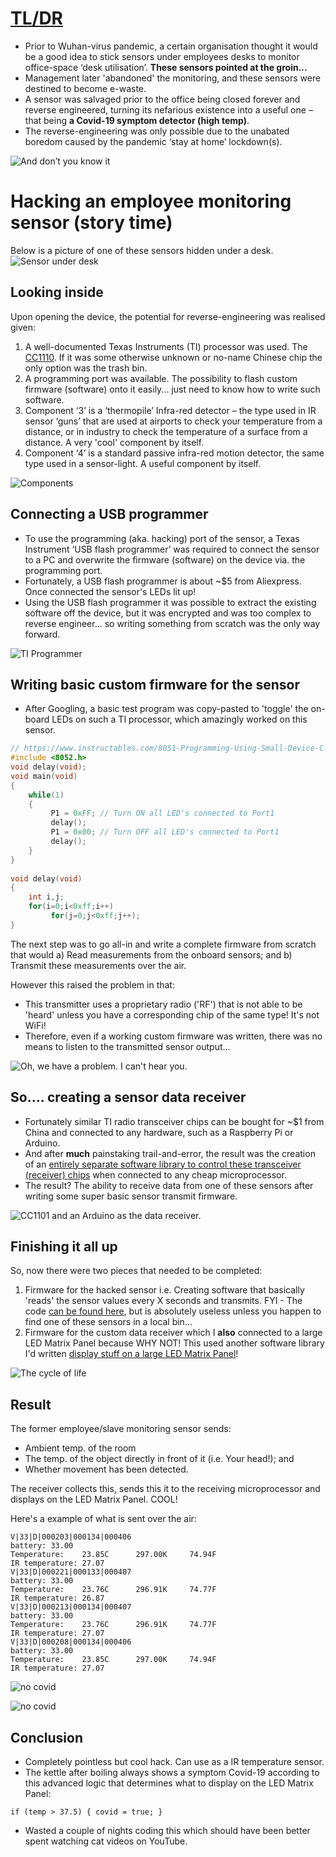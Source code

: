 

# [TL/DR](https://www.urbandictionary.com/define.php?term=tl%3Bdr)

 - Prior to Wuhan-virus pandemic, a certain organisation thought it would be a good idea to stick sensors under employees desks to monitor office-space ‘desk  utilisation’. **These sensors pointed at the groin...**
 - Management later 'abandoned' the monitoring, and these sensors were destined to become e-waste.
 - A sensor was salvaged prior to the office being closed forever and reverse engineered, turning its nefarious existence into a useful one – that being **a Covid-19 symptom detector (high temp)**.
 - The reverse-engineering was only possible due to the unabated boredom caused by the pandemic ‘stay at home’ lockdown(s).
 
![And don’t you know it](pictures/picture_2.jpg)
# Hacking an employee monitoring sensor (story time)
Below is a picture of one of these sensors hidden under a desk.
![Sensor under desk](pictures/picture_1.jpg)

## Looking inside 
Upon opening the device, the potential for reverse-engineering was realised given:
1. A well-documented Texas Instruments (TI) processor was used. The  [CC1110]( https://www.ti.com/product/CC1110-CC1111). If it was some otherwise unknown or no-name Chinese chip the only option was the trash bin.
2.  A programming port was available. The possibility to flash custom firmware (software) onto it easily... just need to know how to write such software.
3. Component ‘3’ is a ‘thermopile’ Infra-red detector – the type used in IR sensor ‘guns’ that are used at airports to check your temperature from a distance, or in industry to check the temperature of a surface from a distance. A very 'cool' component by itself.
4. Component ‘4’ is a standard passive infra-red motion detector, the same type used in a sensor-light. A useful component by itself.

![Components](pictures/picture_3.jpg)

## Connecting a USB programmer
* To use the programming (aka. hacking) port of the sensor, a Texas Instrument ‘USB flash programmer’ was required to connect the sensor to a PC and overwrite the firmware (software) on the device via. the programming port. 
* Fortunately, a USB flash programmer is about ~$5 from Aliexpress. Once connected the sensor's LEDs lit up! 
* Using the USB flash programmer it was possible to extract the existing software off the device, but it was encrypted and was too complex to reverse engineer... so writing something from scratch was the only way forward.

![TI Programmer](pictures/picture_4.jpg)

## Writing basic custom firmware for the sensor 
* After Googling, a basic test program was copy-pasted to 'toggle' the on-board LEDs on such a TI processor, which amazingly worked on this sensor. 
```c
// https://www.instructables.com/8051-Programming-Using-Small-Device-C-Compiler-SDC/ 
#include <8052.h>
void delay(void);
void main(void)
{
    while(1)
    {
         P1 = 0xFF; // Turn ON all LED's connected to Port1
         delay();
         P1 = 0x00; // Turn OFF all LED's connected to Port1
         delay();
    }
}
 
void delay(void)
{
    int i,j;
    for(i=0;i<0xff;i++)
         for(j=0;j<0xff;j++);
}
```
The next step was to go all-in and write a complete firmware from scratch that would a) Read measurements from the onboard sensors; and b) Transmit these measurements over the air.

However this raised the problem in that:
* This transmitter uses a proprietary radio ('RF') that is not able to be 'heard' unless you have a corresponding chip of the same type! It's not WiFi!
* Therefore, even if a working custom firmware was written, there was no means to listen to the transmitted sensor output...

![Oh, we have a problem. I can't hear you.](pictures/picture_6.jpg)

## So.... creating a sensor data receiver 
* Fortunately similar TI radio transceiver chips can be bought for ~$1 from China and connected to any hardware, such as a Raspberry Pi or Arduino.
* And after **much** painstaking trail-and-error, the result was the creation of an [entirely separate software library to control these transceiver (receiver) chips](https://github.com/mrfaptastic/Easy-IoT-Arduino-CC1101-LORA) when connected to any cheap microprocessor. 
* The result? The ability to receive data from one of these sensors after writing some super basic sensor transmit firmware.

![CC1101 and an Arduino as the data receiver.](pictures/picture_7.jpg)

## Finishing it all up
So, now there were two pieces that needed to be completed:
1) Firmware for the hacked sensor i.e. Creating software that basically 'reads' the sensor values every X seconds and transmits. FYI - The code [can be found here](https://github.com/mrfaptastic/Employee-Monitoring-Sensor-Hack-CC1110/blob/main/cc1110-sensor-fw/sensor-main.c), but is absolutely useless unless you happen to find one of these sensors in a local bin...
2) Firmware for the custom data receiver which I **also** connected to a large LED Matrix Panel because WHY NOT! This used another software library I'd written [display stuff on a large LED Matrix Panel](https://github.com/mrfaptastic/ESP32-HUB75-MatrixPanel-I2S-DMA)!

![The cycle of life](pictures/picture_8.jpg)

## Result
The former employee/slave monitoring sensor sends:
* Ambient temp. of the room
* The temp. of the object directly in front of it (i.e. Your head!); and
* Whether movement has been detected.

The receiver collects this, sends this it to the receiving microprocessor and displays on the LED Matrix Panel. COOL!

Here's a example of what is sent over the air:
```
V|33|D|000203|000134|000406
battery: 33.00
Temperature:	23.85C		297.00K		74.94F
IR temperature:	27.07
V|33|D|000221|000133|000407
battery: 33.00
Temperature:	23.76C		296.91K		74.77F
IR temperature:	26.87
V|33|D|000213|000134|000407
battery: 33.00
Temperature:	23.76C		296.91K		74.77F
IR temperature:	27.07
V|33|D|000208|000134|000406
battery: 33.00
Temperature:	23.85C		297.00K		74.94F
IR temperature:	27.07
```

![no covid](pictures/picture_9.jpg)

![no covid](pictures/picture_10.jpg)


## Conclusion
* Completely pointless but cool hack. Can use as a IR temperature sensor. 
* The kettle after boiling always shows a symptom Covid-19 according to this advanced logic that determines what to display on the LED Matrix Panel: 
```
if (temp > 37.5) { covid = true; }
```
* Wasted a couple of nights coding this which should have been better spent watching cat videos on YouTube.

